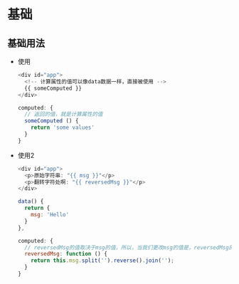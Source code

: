 # 基础

## 基础用法

  - 使用

    ```javascript
    <div id="app">
      <!-- 计算属性的值可以像data数据一样，直接被使用 -->
      {{ someComputed }}
    </div>
    ```

    ```javascript
    computed: {
      // 返回的值，就是计算属性的值
      someComputed () {
        return 'some values'
      }
    }
    ```

  - 使用2

    ```javascript
    <div id="app">
      <p>原始字符串: "{{ msg }}"</p>
      <p>翻转字符处啊: "{{ reversedMsg }}"</p>
    </div>
    ```

    ```javascript
    data() {
      return {
        msg: 'Hello'
      }
    },

    computed: {
      // reversedMsg的值取决于msg的值，所以，当我们更改msg的值是，reversedMsg的值也会随之更改。
      reversedMsg: function () {
        return this.msg.split('').reverse().join('');
      }
    }
    ```
